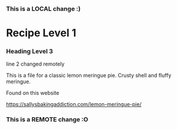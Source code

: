 ### This is a LOCAL change :)
<h1> Recipe Level 1 </h1>
<h3> Heading Level 3 </h3>
line 2 changed remotely

This is a file for a classic lemon meringue pie.
Crusty shell and fluffy meringue. 

Found on this website

https://sallysbakingaddiction.com/lemon-meringue-pie/
### This is a REMOTE change :O
